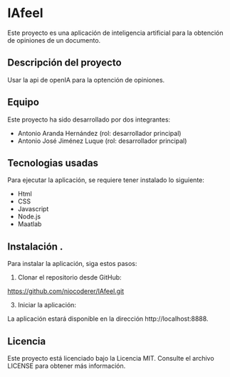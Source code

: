 # IAfeel
Este proyecto es una aplicación de inteligencia artificial para la obtención de opiniones de un documento.

## Descripción del proyecto

Usar la api de openIA para la optención de opiniones.

## Equipo

Este proyecto ha sido desarrollado por dos integrantes:

- Antonio Aranda Hernández (rol: desarrollador principal)
- Antonio José Jiménez Luque (rol: desarrollador principal)

## Tecnologias usadas

Para ejecutar la aplicación, se requiere tener instalado lo siguiente:
- Html
- CSS 
- Javascript 
- Node.js 
- Maatlab 

## Instalación .

Para instalar la aplicación, siga estos pasos:

1. Clonar el repositorio desde GitHub:

https://github.com/niocoderer/IAfeel.git


3. Iniciar la aplicación:

La aplicación estará disponible en la dirección http://localhost:8888.


## Licencia
Este proyecto está licenciado bajo la Licencia MIT. Consulte el archivo LICENSE para obtener más información.